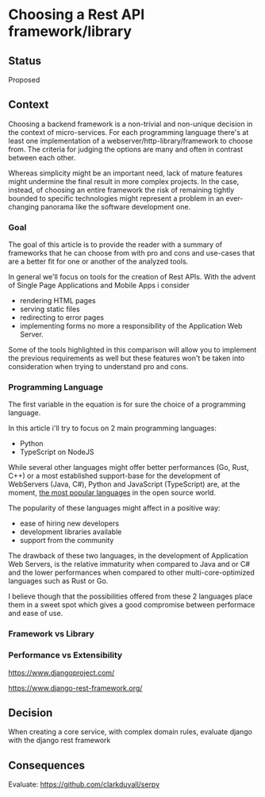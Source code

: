 # Choosing a Rest API framework/library

## Status

Proposed

## Context

Choosing a backend framework is a non-trivial and non-unique decision in the context of micro-services.
For each programming language there's at least one implementation of a webserver/http-library/framework to choose from.
The criteria for judging the options are many and often in contrast between each other.

Whereas simplicity might be an important need, lack of mature features might undermine the final result in more complex projects.
In the case, instead, of choosing an entire framework the risk of remaining tightly bounded to specific technologies might represent a problem 
in an ever-changing panorama like  the software development one.

### Goal

The goal of this article is to provide the reader with a summary of frameworks that he can choose from with pro and cons and use-cases that are a better
fit for one or another of the analyzed tools.

In general we'll focus on tools for the creation of Rest APIs. 
With the advent of Single Page Applications and Mobile Apps i consider 
* rendering HTML pages
* serving static files
* redirecting to error pages
* implementing forms
no more a responsibility of the Application Web Server.

Some of the tools highlighted in this comparison will allow you to implement the previous requirements as well but these features won't be taken into consideration
when trying to understand pro and cons.


### Programming Language
The first variable in the equation is for sure the choice of a programming language.

In this article i'll try to focus on 2 main programming languages:
* Python
* TypeScript on NodeJS

While several other languages might offer better performances (Go, Rust, C++) or a most established support-base for the development of WebServers (Java, C#), 
Python and JavaScript (TypeScript) are, at the moment, [the most popular languages](https://githut.info/) in the open source world.

The popularity of these languages might affect in a positive way:
* ease of hiring new developers
* development libraries available
* support from the community

The drawback of these two languages, in the development of Application Web Servers, is the relative immaturity when compared to Java and or C# and the lower performances when 
compared to other multi-core-optimized languages such as Rust or Go.

I believe though that the possibilities offered from these 2 languages place them in a sweet spot which gives a good compromise between performace and ease of use.

### Framework vs Library



### Performance vs Extensibility







https://www.djangoproject.com/

https://www.django-rest-framework.org/

## Decision

When creating a core service, with complex domain rules, evaluate django with the django rest framework

## Consequences

Evaluate: https://github.com/clarkduvall/serpy